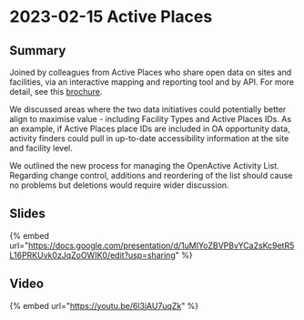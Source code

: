 # 2023-02-15 Active Places

## Summary

Joined by colleagues from Active Places who share open data on sites and facilities, via an interactive mapping and reporting tool and by API. For more detail, see this [brochure](https://sportengland-production-files.s3.eu-west-2.amazonaws.com/s3fs-public/2022-06/Active%20Places%20Power%20brochure.pdf).&#x20;

We discussed areas where the two data initiatives could potentially better align to maximise value - including Facility Types and Active Places IDs. As an example, if Active Places place IDs are included in OA opportunity data, activity finders could pull in up-to-date accessibility information at the site and facility level.

We outlined the new process for managing the OpenActive Activity List. Regarding change control, additions and reordering of the list should cause no problems but deletions would require wider discussion.&#x20;

## Slides

{% embed url="https://docs.google.com/presentation/d/1uMIYoZBVPBvYCa2sKc9etR5L16PRKUvk0zJqZoOWIK0/edit?usp=sharing" %}

## Video

{% embed url="https://youtu.be/6l3jAU7uqZk" %}
